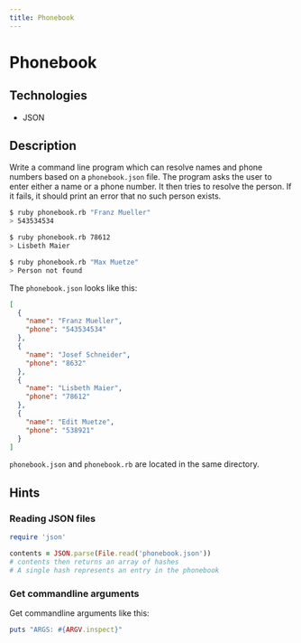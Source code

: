 ```yaml
---
title: Phonebook
---
```


# Phonebook

## Technologies

- JSON

## Description

Write a command line program which can resolve names and phone numbers based on a `phonebook.json` file.
The program asks the user to enter either a name or a phone number. It then tries to resolve the person. If it fails, it should print
an error that no such person exists.

```bash
$ ruby phonebook.rb "Franz Mueller"
> 543534534 

$ ruby phonebook.rb 78612
> Lisbeth Maier

$ ruby phonebook.rb "Max Muetze"
> Person not found
```

The `phonebook.json` looks like this:

```json
[
  {
    "name": "Franz Mueller",
    "phone": "543534534"
  },
  {
    "name": "Josef Schneider",
    "phone": "8632"
  },
  {
    "name": "Lisbeth Maier",
    "phone": "78612"
  },
  {
    "name": "Edit Muetze",
    "phone": "538921"
  }
]
```

`phonebook.json` and `phonebook.rb` are located in the same directory. 

## Hints

### Reading JSON files

```ruby
require 'json'

contents = JSON.parse(File.read('phonebook.json'))
# contents then returns an array of hashes
# A single hash represents an entry in the phonebook
```

### Get commandline arguments

Get commandline arguments like this:

```ruby
puts "ARGS: #{ARGV.inspect}"
```
